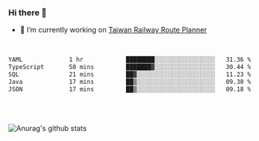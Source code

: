 ### Hi there 👋

- 🔭 I’m currently working on [Taiwan Railway Route Planner](https://github.com/Taiwan-Railway-Route-Planner)

<br/>

<!--START_SECTION:waka-->

```txt
YAML             1 hr            ████████░░░░░░░░░░░░░░░░░   31.36 %
TypeScript       58 mins         ███████▓░░░░░░░░░░░░░░░░░   30.44 %
SQL              21 mins         ██▓░░░░░░░░░░░░░░░░░░░░░░   11.23 %
Java             17 mins         ██▒░░░░░░░░░░░░░░░░░░░░░░   09.30 %
JSON             17 mins         ██▒░░░░░░░░░░░░░░░░░░░░░░   09.18 %
```

<!--END_SECTION:waka-->

<br/>
<br/>

![Anurag's github stats](https://github-readme-stats.vercel.app/api?username=DepickereSven&show_icons=true&theme=tokyonight)



<!--
**DepickereSven/DepickereSven** is a ✨ _special_ ✨ repository because its `README.md` (this file) appears on your GitHub profile.

Here are some ideas to get you started:

- 🔭 I’m currently working on ...
- 🌱 I’m currently learning ...
- 👯 I’m looking to collaborate on ...
- 🤔 I’m looking for help with ...
- 💬 Ask me about ...
- 📫 How to reach me: ...
- 😄 Pronouns: ...
- ⚡ Fun fact: ...
-->
